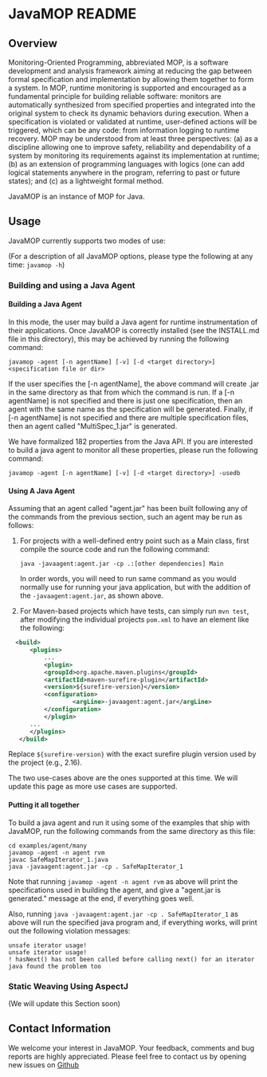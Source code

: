 # JavaMOP README

## Overview

Monitoring-Oriented Programming, abbreviated MOP, is a software
development and analysis framework aiming at reducing the gap between
formal specification and implementation by allowing them together to
form a system. In MOP, runtime monitoring is supported and encouraged
as a fundamental principle for building reliable software: monitors
are automatically synthesized from specified properties and integrated
into the original system to check its dynamic behaviors during
execution. When a specification is violated or validated at runtime,
user-defined actions will be triggered, which can be any code: from
information logging to runtime recovery.  MOP may be understood from
at least three perspectives: (a) as a discipline allowing one to
improve safety, reliability and dependability of a system by
monitoring its requirements against its implementation at runtime; (b)
as an extension of programming languages with logics (one can add
logical statements anywhere in the program, referring to past or
future states); and (c) as a lightweight formal method.

JavaMOP is an instance of MOP for Java.

## Usage

JavaMOP currently supports two modes of use:

(For a description of all JavaMOP options, please type the following at
any time: ```javamop -h```)

### Building and using a Java Agent

#### Building a Java Agent

In this mode, the user may build a Java agent for runtime
instrumentation of their applications. Once JavaMOP is correctly
installed (see the INSTALL.md file in this directory), this may be
achieved by running the following command:

```javamop -agent [-n agentName] [-v] [-d <target directory>] <specification file or dir>```

If the user specifies the [-n agentName], the above command will
create <agentName>.jar in the same directory as that from which the
command is run. If a [-n agentName] is not specified and there is just
one specification, then an agent with the same name as the
specification will be generated. Finally, if [-n agentName] is not
specified and there are multiple specification files, then an agent
called "MultiSpec_1.jar" is generated.

We have formalized 182 properties from the Java API. If you are
interested to build a java agent to monitor all these properties,
please run the following command:

```javamop -agent [-n agentName] [-v] [-d <target directory>] -usedb```

#### Using A Java Agent

Assuming that an agent called "agent.jar" has been built following any
of the commands from the previous section, such an agent may be run as
follows:

1. For projects with a well-defined entry point such as a Main class,
   first compile the source code and run the following command:
  
   ```java -javaagent:agent.jar -cp .:[other dependencies] Main```

   In order words, you will need to run same command as you would
   normally use for running your java application, but with the addition
   of the ```-javaagent:agent.jar```, as shown above.


2. For Maven-based projects which have tests, can simply run ```mvn
   test```, after modifying the individual projects ```pom.xml``` to have
   an element like the following:

  ```xml
    <build>
    	<plugins>
    		...
        	<plugin>
	  		<groupId>org.apache.maven.plugins</groupId>
	  		<artifactId>maven-surefire-plugin</artifactId>
	  		<version>${surefire-version}</version>
	  		<configuration>
        			<argLine>-javaagent:agent.jar</argLine>
	  		</configuration>
        	</plugin>
		...       
      	</plugins>
     </build>
   ```

   Replace ```${surefire-version}``` with the exact surefire plugin
   version used by the project (e.g., 2.16).

   The two use-cases above are the ones supported at this time. We will
   update this page as more use cases are supported. 

#### Putting it all together

To build a java agent and run it using some of the examples that ship
with JavaMOP, run the following commands from the same directory as
this file:

```
cd examples/agent/many
javamop -agent -n agent rvm 
javac SafeMapIterator_1.java 
java -javaagent:agent.jar -cp . SafeMapIterator_1
```

Note that running ```javamop -agent -n agent rvm``` as above will
print the specifications used in building the agent, and give a
"agent.jar is generated." message at the end, if everything goes well.

Also, running ```java -javaagent:agent.jar -cp . SafeMapIterator_1```
as above will run the specified java program and, if everything works,
will print out the following violation messages:

```
unsafe iterator usage!
unsafe iterator usage!
! hasNext() has not been called before calling next() for an iterator
java found the problem too
```

### Static Weaving Using AspectJ

(We will update this Section soon)

## Contact Information

We welcome your interest in JavaMOP. Your feedback, comments and bug
reports are highly appreciated. Please feel free to contact us by
opening new issues on
[Github](https://github.com/runtimeverification/javamop/issues)
